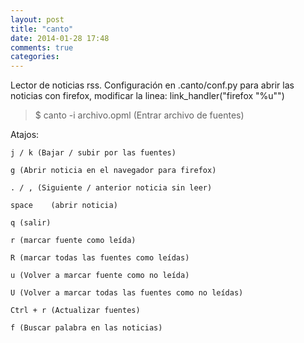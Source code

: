 ```yaml
---
layout: post
title: "canto"
date: 2014-01-28 17:48
comments: true
categories: 
---
```

Lector de noticias rss. Configuración en .canto/conf.py para abrir las noticias con firefox, modificar la linea: link_handler("firefox \"%u\"")

>$ canto -i archivo.opml (Entrar archivo de fuentes)

Atajos:

	j / k (Bajar / subir por las fuentes)

	g (Abrir noticia en el navegador para firefox)

	. / , (Siguiente / anterior noticia sin leer)

	space	 (abrir noticia)

	q (salir)

	r (marcar fuente como leída)

	R (marcar todas las fuentes como leídas)

	u (Volver a marcar fuente como no leída)

	U (Volver a marcar todas las fuentes como no leídas)

	Ctrl + r (Actualizar fuentes)

	f (Buscar palabra en las noticias)

